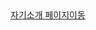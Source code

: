 <a href="https://hyunjoon0312.github.io/joonblog/Joon_self_introduction/self_introduction.html">
자기소개 페이지이동
</a>
